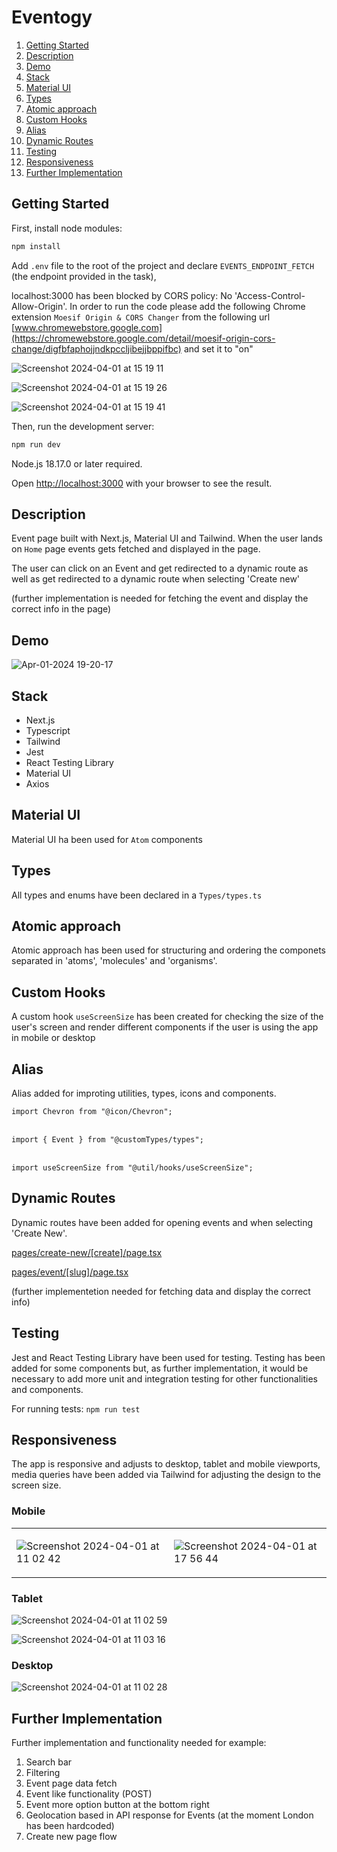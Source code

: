 # Eventogy

1.  [Getting Started](#getting-started)
2.  [Description](#description)
3.  [Demo](#demo)
4.  [Stack](#stack)
5.  [Material UI](#materialUI)
6.  [Types](#types)
7.  [Atomic approach](#atomic-approach)
8.  [Custom Hooks](#customHooks)
9.  [Alias](#alias)
10. [Dynamic Routes](#dynamic-routes)
11. [Testing](#testing)
12. [Responsiveness](#responsiveness)
13. [Further Implementation](#further-implementation)

## Getting Started

First, install node modules:

```bash
npm install
```

Add `.env` file to the root of the project and declare `EVENTS_ENDPOINT_FETCH` (the endpoint provided in the task),

localhost:3000  has been blocked by CORS policy: No 'Access-Control-Allow-Origin'. In order to run the code please add the following Chrome extension `Moesif Origin & CORS Changer` from the following url [www.chromewebstore.google.com](https://chromewebstore.google.com/detail/moesif-origin-cors-change/digfbfaphojjndkpccljibejjbppifbc) and set it to "on"

![Screenshot 2024-04-01 at 15 19 11](https://github.com/david-lorenzo-vargas/Eventogy/assets/72414745/06b817f6-07e7-4932-8775-451e75547c31)

![Screenshot 2024-04-01 at 15 19 26](https://github.com/david-lorenzo-vargas/Eventogy/assets/72414745/d80c8eb4-14ec-4745-b5de-9628fd327e27)

![Screenshot 2024-04-01 at 15 19 41](https://github.com/david-lorenzo-vargas/Eventogy/assets/72414745/2e183c43-a69c-44ca-b4ec-7273e7a35340)


Then, run the development server:

```bash
npm run dev
```

Node.js 18.17.0 or later required.

Open [http://localhost:3000](http://localhost:3000) with your browser to see the result.

## Description

Event page built with Next.js, Material UI and Tailwind. When the user lands on `Home` page events gets fetched and displayed in the page.

The user can click on an Event and get redirected to a dynamic route as well as get redirected to a dynamic route when selecting 'Create new'

(further implementation is needed for fetching the event and display the correct info in the page)

## Demo

![Apr-01-2024 19-20-17](https://github.com/david-lorenzo-vargas/Eventogy/assets/72414745/0721eed3-5b67-4818-a376-9d19064205eb)

## Stack

<ul>
  <li>Next.js</li>
  <li>Typescript</li>
  <li>Tailwind</li>
  <li>Jest</li>
  <li>React Testing Library</li>
  <li>Material UI</li>
  <li>Axios</li>
</ul>

## Material UI

Material UI ha been used for `Atom` components

## Types

All types and enums have been declared in a `Types/types.ts`

## Atomic approach

Atomic approach has been used for structuring and ordering the componets separated in 'atoms', 'molecules' and 'organisms'.

## Custom Hooks

A custom hook `useScreenSize` has been created for checking the size of the user's screen and render different components if the user is using the app in mobile or desktop

## Alias

Alias added for improting utilities, types, icons and components.

`import Chevron from "@icon/Chevron";`
<br>
<br>

`import { Event } from "@customTypes/types";`
<br>
<br>

`import useScreenSize from "@util/hooks/useScreenSize";`

## Dynamic Routes

Dynamic routes have been added for opening events and when selecting 'Create New'.

[pages/create-new/[create]/page.tsx](http://localhost:3000/pages/create-new/Event)
<br>

[pages/event/[slug]/page.tsx](http://localhost:3000/pages/event/boehm-inc-1705595812)

(further implementetion needed for fetching data and display the correct info)

## Testing

Jest and React Testing Library have been used for testing. Testing has been added for some components but, as further implementation, it would be necessary to add more unit and integration testing for other functionalities and components.

For running tests: `npm run test`

## Responsiveness

The app is responsive and adjusts to desktop, tablet and mobile viewports, media queries have been added via Tailwind for adjusting the design to the screen size.

### Mobile

<table>
<tr>
<td width="50%"">
  
  ![Screenshot 2024-04-01 at 11 02 42](https://github.com/david-lorenzo-vargas/Eventogy/assets/72414745/a9a3ffbf-f7d5-44b8-9e18-02e2f4021b1c)
  
</td>
<td width="50%">
  
  ![Screenshot 2024-04-01 at 17 56 44](https://github.com/david-lorenzo-vargas/Eventogy/assets/72414745/32d7ba13-c6f7-4e9a-91f1-e6baa6c84805)
  
</td>
</tr>
</table>

### Tablet

![Screenshot 2024-04-01 at 11 02 59](https://github.com/david-lorenzo-vargas/Eventogy/assets/72414745/d3a3136a-4d51-4a33-90f3-30f2b3049b9d)

![Screenshot 2024-04-01 at 11 03 16](https://github.com/david-lorenzo-vargas/Eventogy/assets/72414745/9045b9a7-44e3-42d3-afd6-4916bbddeb5e)


### Desktop

![Screenshot 2024-04-01 at 11 02 28](https://github.com/david-lorenzo-vargas/Eventogy/assets/72414745/3d6af8c1-b6b4-46ba-8088-441f06179ff8)

## Further Implementation

Further implementation and functionality needed for example:

1. Search bar
2. Filtering
3. Event page data fetch
4. Event like functionality (POST)
6. Event more option button at the bottom right
7. Geolocation based in API response for Events (at the moment London has been hardcoded)
8. Create new page flow

